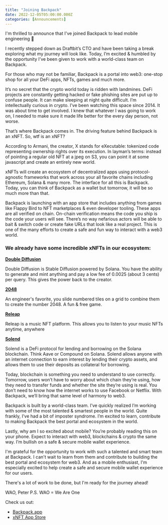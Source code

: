 ```yaml
---
title: "Joining Backpack"
date: 2022-12-05T05:00:00.000Z
categories: [Announcements]
---
```


I'm thrilled to announce that I've joined Backpack to lead mobile engineering 🎉

I recently stepped down as Draftbit’s CTO and have been taking a break exploring what my journey will look like. Today, I’m excited & humbled by the opportunity I’ve been given to work with a world-class team on Backpack. 

For those who may not be familiar, Backpack is a portal into web3: one-stop shop for all your DeFi apps, NFTs, games and much more.

It’s no secret that the crypto world today is ridden with landmines. DeFi projects are constantly getting hacked or fake phishing sites are put up to confuse people. It can make sleeping at night quite difficult. I’m intellectually curious in crypto. I’ve been watching this space since 2014. It was about time to get involved. I knew that whatever I was going to work on, I needed to make sure it made life better for the every day person, not worse.

That’s where Backpack comes in. The driving feature behind Backpack is an xNFT. So, wtf is an xNFT?

According to Armani, the creator, X stands for eXecutable: tokenized code representing ownership rights over its execution. In layman’s terms: instead of pointing a regular old NFT at a jpeg on S3, you can point it at some javascript and create an entirely new world.

xNFTs will create an ecosystem of decentralized apps using protocol-agnostic frameworks that work across your all favorite chains including Ethereum, Solana & many more. The interface for all this is Backpack. Today, you can think of Backpack as a wallet but tomorrow, it will be so much more than that.

Backpack is launching with an app store that includes anything from games like Flappy Bird to NFT marketplaces & even developer tooling. These apps are all verified on chain. On-chain verification means the code you ship is the code your users will see. There’s no way nefarious actors will be able to bait & switch code or create fake URLs that look like a real project. This is one of the many efforts to create a safe and fun way to interact with a web3 world.

### We already have some incredible xNFTs in our ecosystem:

**[Double Diffusion](https://www.xnft.gg/app/9AmGmRkSQYSYAupbdKmr2et8nQkSg5bo8NAG1nmXgY6g)**

Double Diffusion is Stable Diffusion powered by Solana. You have the ability to generate and mint anything and pay a low fee of 0.0025 (about 3 cents) per query. This gives the power back to the creator.

**[2048](https://www.xnft.gg/app/7A3av8PDbqpGRfLzSujr9Dprw4SVgFbMCfJ5DXL4azRP)**

An engineer's favorite, you slide numbered tiles on a grid to combine them to create the number 2048. A fun & free game.

**[Releap](https://www.xnft.gg/app/De4UnwDoaRnPFpy4NXXZCvh4W7JrX5JNcxc6u9iZfZzp)**

Releap is a music NFT platform. This allows you to listen to your music NFTs anytime, anywhere

**[Solend](https://www.xnft.gg/app/Hs78vTKzgK53qeRcYr6UFALzKB9SPNRfV79X5FtVgbKq)**

Solend is a DeFi protocol for lending and borrowing on the Solana blockchain. Think Aave or Compound on Solana. Solend allows anyone with an internet connection to earn interest by lending their crypto assets, and allows them to use their deposits as collateral for borrowing.

Today, blockchain is something you need to understand to use correctly. Tomorrow, users won’t have to worry about which chain they’re using, how they need to transfer funds and whether the site they’re using is real. You don’t need to know how the internet works to use Facebook or Netflix. With Backpack, we’ll bring that same level of harmony to web3.

Backpack is built by a world-class team. I’ve quickly realized I’m working with some of the most talented & smartest people in the world. Quite frankly, I’ve had a bit of imposter syndrome. I’m excited to learn, contribute to making Backpack the best portal and ecosystem in the world.

Lastly, why am I so excited about mobile? You’re probably reading this on your phone. Expect to interact with web3, blockchains & crypto the same way. I’m bullish on a safe & secure mobile wallet experience.

I'm grateful for the opportunity to work with such a talented and smart team at Backpack. I can't wait to learn from them and contribute to building the best portal and ecosystem for web3. And as a mobile enthusiast, I'm especially excited to help create a safe and secure mobile wallet experience for our users. 

There's a lot of work to be done, but I'm ready for the journey ahead!

WAO, Peter
P.S. WAO = We Are One
 

Check us out:

- [Backpack.app](https://backpack.app)
- [xNFT App Store](https://www.xnft.gg)
